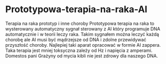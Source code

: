 # Prototypowa-terapia-na-raka-AI
Terapia na raka prototyp i inne choroby
Prototypowa terapia na raka to wysterowany automatyczny sygnał sterowany z AI który programuje DNA automatycznie i w teorii leczy raka. Takim sygnałem można leczyć każdą chorobę ale AI musi być mądrzejsze od DNA i zdolne przewidywać przyszłość choroby. Najlepiej taki aparat opracować w formie AI zappera. Taka terapia jest mniej toksyczna zależy od Hz i napięcia z amperami. 
Domestos pani Grażyny od mycia kibli nie jest zdrowy dla naszego DNA. 
